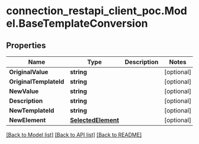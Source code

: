 # connection_restapi_client_poc.Model.BaseTemplateConversion

## Properties

Name | Type | Description | Notes
------------ | ------------- | ------------- | -------------
**OriginalValue** | **string** |  | [optional] 
**OriginalTemplateId** | **string** |  | [optional] 
**NewValue** | **string** |  | [optional] 
**Description** | **string** |  | [optional] 
**NewTemplateId** | **string** |  | [optional] 
**NewElement** | [**SelectedElement**](SelectedElement.md) |  | [optional] 

[[Back to Model list]](../README.md#documentation-for-models) [[Back to API list]](../README.md#documentation-for-api-endpoints) [[Back to README]](../README.md)


